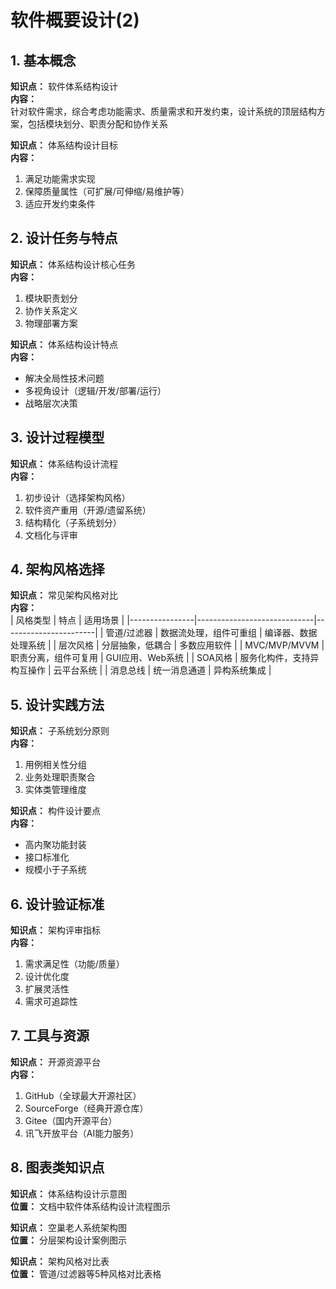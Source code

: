 # 软件概要设计(2)

## 1. 基本概念
**知识点：** 软件体系结构设计  
**内容：**  
针对软件需求，综合考虑功能需求、质量需求和开发约束，设计系统的顶层结构方案，包括模块划分、职责分配和协作关系

**知识点：** 体系结构设计目标  
**内容：**  
1. 满足功能需求实现  
2. 保障质量属性（可扩展/可伸缩/易维护等）  
3. 适应开发约束条件  

## 2. 设计任务与特点
**知识点：** 体系结构设计核心任务  
**内容：**  
1. 模块职责划分  
2. 协作关系定义  
3. 物理部署方案  

**知识点：** 体系结构设计特点  
**内容：**  
- 解决全局性技术问题  
- 多视角设计（逻辑/开发/部署/运行）  
- 战略层次决策  

## 3. 设计过程模型
**知识点：** 体系结构设计流程  
**内容：**  
1. 初步设计（选择架构风格）  
2. 软件资产重用（开源/遗留系统）  
3. 结构精化（子系统划分）  
4. 文档化与评审  

## 4. 架构风格选择
**知识点：** 常见架构风格对比  
**内容：**  
| 风格类型       | 特点                          | 适用场景                |
|----------------|-----------------------------|-----------------------|
| 管道/过滤器    | 数据流处理，组件可重组          | 编译器、数据处理系统     |
| 层次风格       | 分层抽象，低耦合               | 多数应用软件           |
| MVC/MVP/MVVM  | 职责分离，组件可复用            | GUI应用、Web系统       |
| SOA风格       | 服务化构件，支持异构互操作       | 云平台系统             |
| 消息总线       | 统一消息通道                   | 异构系统集成           |

## 5. 设计实践方法
**知识点：** 子系统划分原则  
**内容：**  
1. 用例相关性分组  
2. 业务处理职责聚合  
3. 实体类管理维度  

**知识点：** 构件设计要点  
**内容：**  
- 高内聚功能封装  
- 接口标准化  
- 规模小于子系统  

## 6. 设计验证标准
**知识点：** 架构评审指标  
**内容：**  
1. 需求满足性（功能/质量）  
2. 设计优化度  
3. 扩展灵活性  
4. 需求可追踪性  

## 7. 工具与资源
**知识点：** 开源资源平台  
**内容：**  
1. GitHub（全球最大开源社区）  
2. SourceForge（经典开源仓库）  
3. Gitee（国内开源平台）  
4. 讯飞开放平台（AI能力服务）  

## 8. 图表类知识点
**知识点：** 体系结构设计示意图  
**位置：** 文档中软件体系结构设计流程图示  

**知识点：** 空巢老人系统架构图  
**位置：** 分层架构设计案例图示  

**知识点：** 架构风格对比表  
**位置：** 管道/过滤器等5种风格对比表格